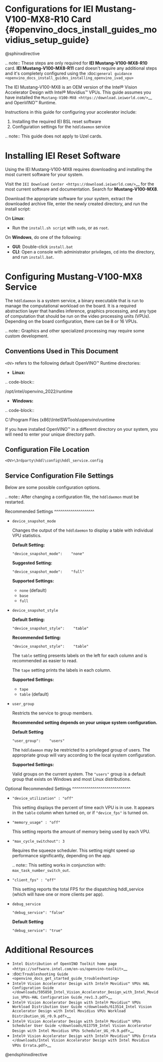 # Configurations for IEI Mustang-V100-MX8-R10 Card {#openvino_docs_install_guides_movidius_setup_guide}

@sphinxdirective

.. note:: These steps are only required for **IEI Mustang-V100-MX8-R10** card. **IEI Mustang-V100-MX8-R11** card doesn't require any additional steps and it's completely configured using the :doc:`general guidance <openvino_docs_install_guides_installing_openvino_ivad_vpu>`

The IEI Mustang-V100-MX8 is an OEM version of the Intel® Vision Accelerator Design with Intel® Movidius™ VPUs.
This guide assumes you have installed the `Mustang-V100-MX8 <https://download.ieiworld.com/>`__ and OpenVINO™ Runtime.

Instructions in this guide for configuring your accelerator include:

1. Installing the required IEI BSL reset software
2. Configuration settings for the ``hddldaemon`` service

.. note:: This guide does not apply to Uzel cards.

Installing IEI Reset Software
=============================

Using the IEI Mustang-V100-MX8 requires downloading and installing the most current software for your system.

Visit the `IEI Download Center <https://download.ieiworld.com/>`__ for the most current software and documentation.
Search for **Mustang-V100-MX8**.

Download the appropriate software for your system, extract the downloaded archive file, enter the newly created directory, and run the install script:

On **Linux**:

- Run the ``install.sh script`` with ``sudo``, or as ``root``.

On **Windows**, do one of the following:

- **GUI**: Double-click ``install.bat``
- **CLI**: Open a console with administrator privileges, cd into the directory, and run ``install.bat``.

Configuring Mustang-V100-MX8 Service
====================================

The ``hddldaemon`` is a system service, a binary executable that is run to manage the computational workload on the board. It is a required abstraction layer that handles inference, graphics processing, and any type of computation that should be run on the video processing units (VPUs). Depending on the board configuration, there can be 8 or 16 VPUs.

.. note:: Graphics and other specialized processing may require some custom development.

Conventions Used in This Document
---------------------------------

``<OV>`` refers to the following default OpenVINO&trade; Runtime directories:

- **Linux:**

.. code-block::

   /opt/intel/openvino_2022/runtime

- **Windows:**

.. code-block::

   C:\Program Files (x86)\IntelSWTools\openvino\runtime


If you have installed OpenVINO&trade; in a different directory on your system, you will need to enter your unique directory path.

Configuration File Location
---------------------------

``<OV>\3rdparty\hddl\config\hddl_service.config``

Service Configuration File Settings
-----------------------------------

Below are some possible configuration options.

.. note:: After changing a configuration file, the ``hddldaemon`` must be restarted.

Recommended Settings
^^^^^^^^^^^^^^^^^^^^

* ``device_snapshot_mode``

  Changes the output of the ``hddldaemon`` to display a table with individual VPU statistics.

  **Default Setting:**

  ``"device_snapshot_mode":    "none"``

  **Suggested Setting:**

  ``"device_snapshot_mode":    "full"``

  **Supported Settings:**

  - ``none`` (default)
  - ``base``
  - ``full``

* ``device_snapshot_style``

  **Default Setting:**

  ``"device_snapshot_style":    "table"``

  **Recommended Setting:**

  ``"device_snapshot_style":    "table"``

  The ``table`` setting presents labels on the left for each column and is recommended as easier to read.

  The ``tape`` setting prints the labels in each column.

  **Supported Settings:**

  - ``tape``
  - ``table`` (default)

* ``user_group``

  Restricts the service to group members.

  **Recommended	setting depends on your unique system configuration.**

  **Default Setting**

  ``"user_group":    "users"``

  The ``hddldaemon`` may be restricted to a privileged group of users.  The appropriate group will vary according to the local system configuration.

  **Supported Settings:**

  Valid groups on the current system.  The ``"users"`` group is a default group that exists on Windows and most Linux distributions.


Optional Recommended Settings
^^^^^^^^^^^^^^^^^^^^^^^^^^^^^

* ``"device_utilization" : "off"``

  This setting displays the percent of time each VPU is in use.  It appears in the ``table`` column when turned on, or if ``"device_fps"`` is turned on.

* ``"memory_usage" : "off"``

  This setting reports the amount of memory being used by each VPU.

* ``"max_cycle_switchout": 3``

  Requires the squeeze scheduler.  This setting might speed up performance significantly, depending on the app.

  .. note:: This setting works in conjunction with: ``max_task_number_switch_out``.

* ``"client_fps" : "off"``

  This setting reports the total FPS for the dispatching hddl_service (which will have one or more clients per app).

* ``debug_service``
  
  ``"debug_service": "false"``

  **Default Setting**

  ``"debug_service": "true"``


Additional Resources
====================

- `Intel Distribution of OpenVINO Toolkit home page <https://software.intel.com/en-us/openvino-toolkit>`__
- :doc:`Troubleshooting Guide <openvino_docs_get_started_guide_troubleshooting>`
- `Intel® Vision Accelerator Design with Intel® Movidius™ VPUs HAL Configuration Guide </downloads/595850_Intel_Vision_Accelerator_Design_with_Intel_Movidius_VPUs-HAL Configuration Guide_rev1.3.pdf>`__
- `Intel® Vision Accelerator Design with Intel® Movidius™ VPUs Workload Distribution User Guide </downloads/613514_Intel Vision Accelerator Design with Intel Movidius VPUs Workload Distribution_UG_r0.9.pdf>`__
- `Intel® Vision Accelerator Design with Intel® Movidius™ VPUs Scheduler User Guide </downloads/613759_Intel Vision Accelerator Design with Intel Movidius VPUs Scheduler_UG_r0.9.pdf>`__
- `Intel® Vision Accelerator Design with Intel® Movidius™ VPUs Errata </downloads/Intel Vision Accelerator Design with Intel Movidius VPUs Errata.pdf>`__

@endsphinxdirective

